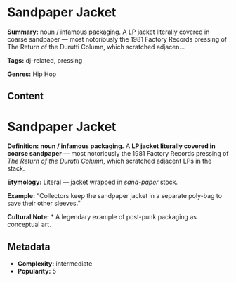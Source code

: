 # Sandpaper Jacket

**Summary:** noun / infamous packaging. A LP jacket literally covered in coarse sandpaper — most notoriously the 1981 Factory Records pressing of The Return of the Durutti Column, which scratched adjacen...

**Tags:** dj-related, pressing

**Genres:** Hip Hop

## Content

# Sandpaper Jacket

**Definition:** **noun / infamous packaging.** A **LP jacket literally covered in coarse sandpaper** — most notoriously the 1981 Factory Records pressing of *The Return of the Durutti Column*, which scratched adjacent LPs in the stack.

**Etymology:** Literal — jacket wrapped in *sand-paper* stock.

**Example:** “Collectors keep the sandpaper jacket in a separate poly-bag to save their other sleeves.”

**Cultural Note:** * A legendary example of post-punk packaging as conceptual art.

## Metadata

- **Complexity:** intermediate
- **Popularity:** 5
